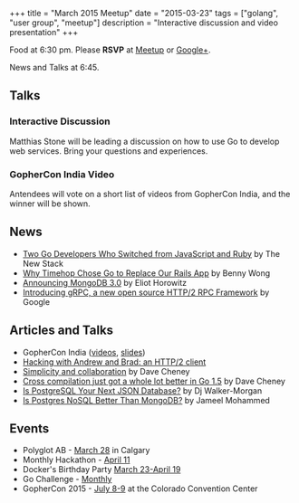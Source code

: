 +++
title = "March 2015 Meetup"
date = "2015-03-23"
tags = ["golang", "user group", "meetup"]
description = "Interactive discussion and video presentation"
+++

Food at 6:30 pm. Please **RSVP** at [Meetup](https://www.meetup.com/startupedmonton/events/219741165/) or [Google+](https://plus.google.com/events/cp9eeagpf6qivf9220iuaooj9i0?authkey=CLKTrbG2xrngpgE).

News and Talks at 6:45.

## Talks

### Interactive Discussion

Matthias Stone will be leading a discussion on how to use Go to develop web services. Bring your questions and experiences.

### GopherCon India Video

Antendees will vote on a short list of videos from GopherCon India, and the winner will be shown.


## News

* [Two Go Developers Who Switched from JavaScript and Ruby](http://thenewstack.io/two-go-developers-switched-javascript-ruby/) by The New Stack
* [Why Timehop Chose Go to Replace Our Rails App](https://medium.com/building-timehop/why-timehop-chose-go-to-replace-our-rails-app-2855ea1912d) by Benny Wong
* [Announcing MongoDB 3.0](https://www.mongodb.com/blog/post/announcing-mongodb-30) by Eliot Horowitz
* [Introducing gRPC, a new open source HTTP/2 RPC Framework](http://googledevelopers.blogspot.ca/2015/02/introducing-grpc-new-open-source-http2.html) by Google

## Articles and Talks

* GopherCon India ([videos](https://www.youtube.com/channel/UCa-OZB5VIMcdzgrXRM2U0Ww), [slides](https://github.com/gopherconindia/talks))
* [Hacking with Andrew and Brad: an HTTP/2 client](https://www.youtube.com/watch?v=yG-UaBJXZ80)
* [Simplicity and collaboration](https://dave.cheney.net/2015/03/08/simplicity-and-collaboration) by Dave Cheney
* [Cross compilation just got a whole lot better in Go 1.5](https://dave.cheney.net/2015/03/03/cross-compilation-just-got-a-whole-lot-better-in-go-1-5) by Dave Cheney
* [Is PostgreSQL Your Next JSON Database?](https://blog.compose.io/is-postgresql-your-next-json-database/) by Dj Walker-Morgan
* [Is Postgres NoSQL Better Than MongoDB?](http://www.aptuz.com/blog/is-postgres-nosql-database-better-than-mongodb/) by Jameel Mohammed 

## Events

* Polyglot AB - [March 28](http://ab.polyglotconf.com/) in Calgary
* Monthly Hackathon - [April 11](https://www.meetup.com/startupedmonton/events/220888016/)
* Docker's Birthday Party [March 23-April 19](http://docker.party/)
* Go Challenge - [Monthly](http://golang-challenge.com/)
* GopherCon 2015 - [July 8-9](https://www.gophercon.com/) at the Colorado Convention Center
